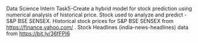 Data Science Intern Task5-Create a hybrid model for stock prediction using numerical analysis of historical price.
Stock used to analyze and predict - S&P BSE SENSEX.
Historical stock prices for S&P BSE SENSEX from https://finance.yahoo.com/ . Stock Headlines (india-news-headlines) data from https://bit.ly/36fFPI6 
